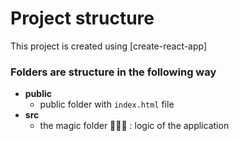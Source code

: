 # Project structure

This project is created using [create-react-app]

### Folders are structure in the following way

- **public**
  - public folder with `index.html` file
- **src**
  - the magic folder 🧙🏾‍♂️ : logic of the application
